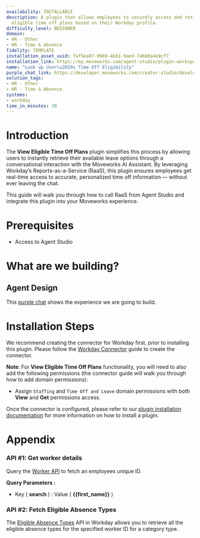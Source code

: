 ```yaml
---
availability: INSTALLABLE
description: A plugin that allows employees to securely access and retrieve their
  eligible time off plans based on their Workday profile.
difficulty_level: BEGINNER
domain:
- HR - Other
- HR - Time & Absence
fidelity: TEMPLATE
installation_asset_uuid: faf5ea87-0989-4bb1-9aed-7a680a4e9cf7
installation_link: https://my.moveworks.com/agent-studio/plugin-workspace/plugins?externalAssetId=37e61096-bd69-41f1-8864-de0b36463b0d
name: "Look up User\u2019s Time Off Eligibility"
purple_chat_link: https://developer.moveworks.com/creator-studio/developer-tools/purple-chat/?conversation=%7B%22startTimestamp%22%3A%2211%3A43+AM%22%2C%22messages%22%3A%5B%7B%22parts%22%3A%5B%7B%22richText%22%3A%22Can+you+show+me+the+available+time+off+plans%3F%22%7D%5D%2C%22role%22%3A%22user%22%7D%2C%7B%22parts%22%3A%5B%7B%22reasoningSteps%22%3A%5B%7B%22richText%22%3A%22Authenticating+to+Workday...%22%2C%22status%22%3A%22pending%22%7D%2C%7B%22richText%22%3A%22Retrieving+time+off+plans...%22%2C%22status%22%3A%22pending%22%7D%5D%7D%2C%7B%22richText%22%3A%22%3Cp%3EThe+process+to+retrieve+your+available+time+off+plans+is+currently+ongoing.+I%27ll+update+you+as+soon+as+I+have+more+information.%3Cbr%3E%5Cn%26nbsp%3B%3C%2Fp%3E%5Cn%3Cp%3EHere+are+your+available+time+off+plans%3A%3C%2Fp%3E%5Cn%3Col%3E%5Cn++%3Cli%3E%EF%BB%BF%EF%BB%BF%EF%BB%BFBereavement+Leave%3C%2Fli%3E%5Cn++%3Cli%3E%EF%BB%BF%EF%BB%BF%EF%BB%BFEducation%3C%2Fli%3E%5Cn++%3Cli%3E%EF%BB%BF%EF%BB%BF%EF%BB%BFEmergency+Leave%3C%2Fli%3E%5Cn++%3Cli%3E%EF%BB%BF%EF%BB%BF%EF%BB%BFExtended+Bereavement+Leave%3C%2Fli%3E%5Cn++%3Cli%3E%EF%BB%BF%EF%BB%BF%EF%BB%BFExtended+Jury+Duty+%2F+Court+Subpoena%3C%2Fli%3E%5Cn++%3Cli%3E%EF%BB%BF%EF%BB%BF%EF%BB%BFFloating+Holiday+%28Hours%29+-+8+hours%3C%2Fli%3E%5Cn++%3Cli%3E%EF%BB%BF%EF%BB%BF%EF%BB%BFHealth+Condition+%2F+Third+Party+Sick+Pay%3C%2Fli%3E%5Cn++%3Cli%3E%EF%BB%BF%EF%BB%BF%EF%BB%BFInjury+at+Work%3C%2Fli%3E%5Cn++%3Cli%3E%EF%BB%BF%EF%BB%BF%EF%BB%BFJury+Duty%3C%2Fli%3E%5Cn++%3Cli%3E%EF%BB%BF%EF%BB%BF%EF%BB%BF%EF%BB%BFMilitary+Service%3C%2Fli%3E%5Cn++%3Cli%3E%EF%BB%BF%EF%BB%BF%EF%BB%BF%EF%BB%BFPaid+Time+Off+Adjustment+%28Hours%29+-+8+hours%3C%2Fli%3E%5Cn++%3Cli%3E%EF%BB%BF%EF%BB%BF%EF%BB%BF%EF%BB%BFPersonal+Leave-Less+Than+3+Months%3C%2Fli%3E%5Cn++%3Cli%3E%EF%BB%BF%EF%BB%BF%EF%BB%BF%EF%BB%BFPersonal+Leave-More+Than+3+Months%3C%2Fli%3E%5Cn++%3Cli%3E%EF%BB%BF%EF%BB%BF%EF%BB%BF%EF%BB%BFPlanned+Leave%3C%2Fli%3E%5Cn++%3Cli%3E%EF%BB%BF%EF%BB%BF%EF%BB%BF%EF%BB%BFSick+%28Hours%29+-+8+hours%3C%2Fli%3E%5Cn++%3Cli%3E%EF%BB%BF%EF%BB%BF%EF%BB%BF%EF%BB%BFTime+Off%3C%2Fli%3E%5Cn++%3Cli%3E%EF%BB%BF%EF%BB%BF%EF%BB%BF%EF%BB%BFUSA+Long+Term+Disability%3C%2Fli%3E%5Cn++%3Cli%3E%EF%BB%BF%EF%BB%BF%EF%BB%BF%EF%BB%BFUSA+Short+Term+Disability%3C%2Fli%3E%5Cn++%3Cli%3E%EF%BB%BF%EF%BB%BF%EF%BB%BF%EF%BB%BFVacation+%28Hours%29+-+8+hours%3C%2Fli%3E%5Cn%3C%2Fol%3E%22%7D%2C%7B%22citations%22%3A%5B%7B%22citationTitle%22%3A%22View+time+off+plans+in+Workday%22%2C%22connectorName%22%3A%22workday%22%7D%5D%7D%5D%2C%22role%22%3A%22assistant%22%7D%5D%7D
solution_tags:
- HR - Other
- HR - Time & Absence
systems:
- workday
time_in_minutes: 30
---
```


# Introduction

The **View Eligible Time Off Plans** plugin simplifies this process by allowing users to instantly retrieve their available leave options through a conversational interaction with the Moveworks AI Assistant. By leveraging Workday’s Reports-as-a-Service (RaaS), this plugin ensures employees get real-time access to accurate, personalized time off information — without ever leaving the chat.

This guide will walk you through how to call RaaS from Agent Studio and integrate this plugin into your Moveworks experience.

# Prerequisites

- Access to Agent Studio

# What are we building?

## Agent Design

This [purple chat](https://developer.moveworks.com/creator-studio/developer-tools/purple-chat/?conversation=%7B%22startTimestamp%22%3A%2211%3A43+AM%22%2C%22messages%22%3A%5B%7B%22parts%22%3A%5B%7B%22richText%22%3A%22Can+you+show+me+the+available+time+off+plans%3F%22%7D%5D%2C%22role%22%3A%22user%22%7D%2C%7B%22parts%22%3A%5B%7B%22reasoningSteps%22%3A%5B%7B%22richText%22%3A%22Authenticating+to+Workday...%22%2C%22status%22%3A%22pending%22%7D%2C%7B%22richText%22%3A%22Retrieving+time+off+plans...%22%2C%22status%22%3A%22pending%22%7D%5D%7D%2C%7B%22richText%22%3A%22%3Cp%3EThe+process+to+retrieve+your+available+time+off+plans+is+currently+ongoing.+I%27ll+update+you+as+soon+as+I+have+more+information.%3Cbr%3E%5Cn%26nbsp%3B%3C%2Fp%3E%5Cn%3Cp%3EHere+are+your+available+time+off+plans%3A%3C%2Fp%3E%5Cn%3Col%3E%5Cn++%3Cli%3E%EF%BB%BF%EF%BB%BF%EF%BB%BFBereavement+Leave%3C%2Fli%3E%5Cn++%3Cli%3E%EF%BB%BF%EF%BB%BF%EF%BB%BFEducation%3C%2Fli%3E%5Cn++%3Cli%3E%EF%BB%BF%EF%BB%BF%EF%BB%BFEmergency+Leave%3C%2Fli%3E%5Cn++%3Cli%3E%EF%BB%BF%EF%BB%BF%EF%BB%BFExtended+Bereavement+Leave%3C%2Fli%3E%5Cn++%3Cli%3E%EF%BB%BF%EF%BB%BF%EF%BB%BFExtended+Jury+Duty+%2F+Court+Subpoena%3C%2Fli%3E%5Cn++%3Cli%3E%EF%BB%BF%EF%BB%BF%EF%BB%BFFloating+Holiday+%28Hours%29+-+8+hours%3C%2Fli%3E%5Cn++%3Cli%3E%EF%BB%BF%EF%BB%BF%EF%BB%BFHealth+Condition+%2F+Third+Party+Sick+Pay%3C%2Fli%3E%5Cn++%3Cli%3E%EF%BB%BF%EF%BB%BF%EF%BB%BFInjury+at+Work%3C%2Fli%3E%5Cn++%3Cli%3E%EF%BB%BF%EF%BB%BF%EF%BB%BFJury+Duty%3C%2Fli%3E%5Cn++%3Cli%3E%EF%BB%BF%EF%BB%BF%EF%BB%BF%EF%BB%BFMilitary+Service%3C%2Fli%3E%5Cn++%3Cli%3E%EF%BB%BF%EF%BB%BF%EF%BB%BF%EF%BB%BFPaid+Time+Off+Adjustment+%28Hours%29+-+8+hours%3C%2Fli%3E%5Cn++%3Cli%3E%EF%BB%BF%EF%BB%BF%EF%BB%BF%EF%BB%BFPersonal+Leave-Less+Than+3+Months%3C%2Fli%3E%5Cn++%3Cli%3E%EF%BB%BF%EF%BB%BF%EF%BB%BF%EF%BB%BFPersonal+Leave-More+Than+3+Months%3C%2Fli%3E%5Cn++%3Cli%3E%EF%BB%BF%EF%BB%BF%EF%BB%BF%EF%BB%BFPlanned+Leave%3C%2Fli%3E%5Cn++%3Cli%3E%EF%BB%BF%EF%BB%BF%EF%BB%BF%EF%BB%BFSick+%28Hours%29+-+8+hours%3C%2Fli%3E%5Cn++%3Cli%3E%EF%BB%BF%EF%BB%BF%EF%BB%BF%EF%BB%BFTime+Off%3C%2Fli%3E%5Cn++%3Cli%3E%EF%BB%BF%EF%BB%BF%EF%BB%BF%EF%BB%BFUSA+Long+Term+Disability%3C%2Fli%3E%5Cn++%3Cli%3E%EF%BB%BF%EF%BB%BF%EF%BB%BF%EF%BB%BFUSA+Short+Term+Disability%3C%2Fli%3E%5Cn++%3Cli%3E%EF%BB%BF%EF%BB%BF%EF%BB%BF%EF%BB%BFVacation+%28Hours%29+-+8+hours%3C%2Fli%3E%5Cn%3C%2Fol%3E%22%7D%2C%7B%22citations%22%3A%5B%7B%22citationTitle%22%3A%22View+time+off+plans+in+Workday%22%2C%22connectorName%22%3A%22workday%22%7D%5D%7D%5D%2C%22role%22%3A%22assistant%22%7D%5D%7D) shows the experience we are going to build.

# Installation Steps

We recommend creating the connector for Workday first, prior to installing this plugin. Please follow the [Workday Connector](https://developer.moveworks.com/creator-studio/resources/connector/?id=workday) guide to create the connector. 

**Note**: For **View Eligible Time Off Plans** functionality, you will need to also add the following permissions (the connector guide will walk you through how to add domain permissions): 

- Assign `Staffing` and `Time Off and Leave` domain permissions with both **View** and **Get** permissions access.

Once the connector is configured, please refer to our [plugin installation documentation](https://help.moveworks.com/docs/ai-agent-marketplace-installation) for more information on how to install a plugin. 

# Appendix

### API #1: Get worker details

Query the [Worker API](https://community.workday.com/sites/default/files/file-hosting/restapi/index.html#common/v1/get-/workers) to fetch an employees unique ID.

**Query Parameters :**

- Key ( **search** ) : Value ( **{{first_name}}** )

### API #2: Fetch Eligible Absence Types

The [Eligible Absence Types](https://community.workday.com/sites/default/files/file-hosting/restapi/index.html#absenceManagement/v2/get-/workers/-ID-/eligibleAbsenceTypes) API in Workday allows you to retrieve all the eligible absence types for the specified worker ID for a category type.